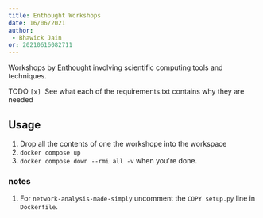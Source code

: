 ```yaml
---
title: Enthought Workshops
date: 16/06/2021 
author:
 - Bhawick Jain
or: 20210616082711
---
```


Workshops by [Enthought](https://www.enthought.com) involving scientific computing tools and techniques.

TODO
`[x]`  See what each of the requirements.txt contains why they are needed  

## Usage

1. Drop all the contents of one the workshope into the workspace
2. `docker compose up`
3. `docker compose down --rmi all -v` when you're done.

### notes

1. For `network-analysis-made-simply` uncomment the `COPY setup.py` line in `Dockerfile`.



